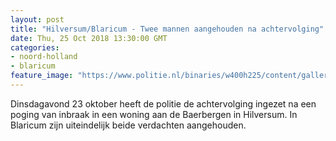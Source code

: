 ```yaml
---
layout: post
title: "Hilversum/Blaricum - Twee mannen aangehouden na achtervolging"
date: Thu, 25 Oct 2018 13:30:00 GMT
categories: 
- noord-holland 
- blaricum 
feature_image: "https://www.politie.nl/binaries/w400h225/content/gallery/politie/nieuws/2018/oktober/03-mn/2018-09-02-handboei003-dsc09245.jpg"
---
```


Dinsdagavond 23 oktober heeft de politie de achtervolging ingezet na een poging van inbraak in een woning aan de Baerbergen in Hilversum. In Blaricum zijn uiteindelijk beide verdachten aangehouden.
